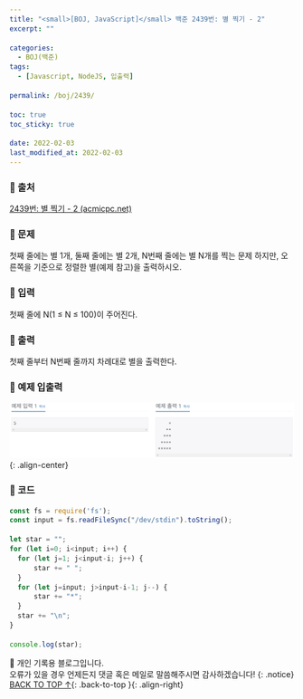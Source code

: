 ```yaml
---
title: "<small>[BOJ, JavaScript]</small> 백준 2439번: 별 찍기 - 2"
excerpt: ""

categories:
  - BOJ(백준)
tags:
  - [Javascript, NodeJS, 입출력]

permalink: /boj/2439/

toc: true
toc_sticky: true
 
date: 2022-02-03
last_modified_at: 2022-02-03
---
```


### 📌 출처

  [2439번: 별 찍기 - 2 (acmicpc.net)](https://www.acmicpc.net/problem/2439)

### 📌 문제

  첫째 줄에는 별 1개, 둘째 줄에는 별 2개, N번째 줄에는 별 N개를 찍는 문제  하지만, 오른쪽을 기준으로 정렬한 별(예제 참고)을 출력하시오.

### 📌 입력 

  첫째 줄에 N(1 ≤ N ≤ 100)이 주어진다.

### 📌 출력

  첫째 줄부터 N번째 줄까지 차례대로 별을 출력한다.

### 📌 예제 입출력

  <img src="/assets/images/posts_img/boj/2439.png">{: .align-center}

### 📌 코드

  ```jsx
  const fs = require('fs');
  const input = fs.readFileSync("/dev/stdin").toString();

  let star = "";
  for (let i=0; i<input; i++) {
    for (let j=1; j<input-i; j++) {
        star += " ";
    }
    for (let j=input; j>input-i-1; j--) {
        star += "*";
    }
    star += "\n";
  }

  console.log(star);
  ```

📓 개인 기록용 블로그입니다.  
오류가 있을 경우 언제든지 댓글 혹은 메일로 말씀해주시면 감사하겠습니다!
{: .notice}
[BACK TO TOP ↑](#){: .back-to-top }{: .align-right}